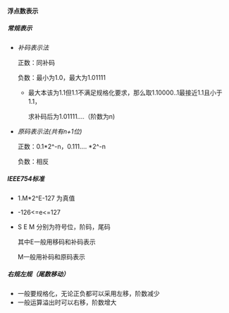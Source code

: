 #### 浮点数表示

##### **常规表示**

* *补码表示法*

  正数：同补码

  负数：最小为1.0，最大为1.01111

  * 最大本该为1.1但1.1不满足规格化要求，那么取1.10000..1最接近1.1且小于1.1，

    求补码后为1.01111....（阶数为n)   

* *原码表示法(共有n+1位)*

  正数：0.1*2^-n，0.111.... *2^-n

  负数：相反

  

##### **IEEE754标准**

* 1.M*2^E-127  为真值

* -126<=e<=127

* S  E  M 分别为符号位，阶码，尾码

  其中E一般用移码和补码表示

  M一般用补码和原码表示



##### 右规左规（尾数移动）

* 一般要规格化，无论正负都可以采用左移，阶数减少
* 一般运算溢出时可以右移，阶数增大

